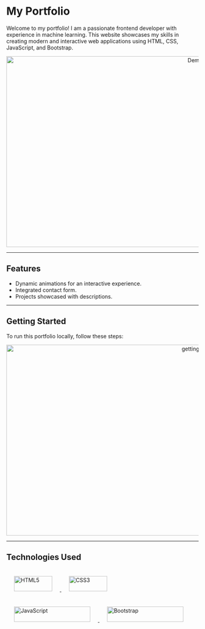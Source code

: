 # **My Portfolio**
Welcome to my portfolio! I am a passionate frontend developer with experience in machine learning. This website showcases my skills in creating modern and interactive web applications using HTML, CSS, JavaScript, and Bootstrap.
<p align="center">
  <img src="https://github.com/Nupurpusha/My-Portfolio/blob/main/demo.gif.gif" alt="Demo GIF" width="1000" height="500">
</p>

---

## Features
- Dynamic animations for an interactive experience.
- Integrated contact form.
- Projects showcased with descriptions.

---

## Getting Started

To run this portfolio locally, follow these steps:
<p align="center">
  <img src="https://github.com/Nupurpusha/My-Portfolio/blob/main/carbon(6).png" alt="getting started" width="1000" height="500">
</p>

---

## Technologies Used

<a href="https://developer.mozilla.org/en-US/docs/Web/HTML" target="_blank">
    <img src="https://img.shields.io/badge/HTML5-E34F26?style=for-the-badge&logo=html5&logoColor=white" alt="HTML5" style="margin: 20px;" width="100" height="40">
</a>
<a href="https://developer.mozilla.org/en-US/docs/Web/CSS" target="_blank">
    <img src="https://img.shields.io/badge/CSS3-1572B6?style=for-the-badge&logo=css3&logoColor=white" alt="CSS3" style="margin: 20px;" width="100" height="40">
</a>
<a href="https://developer.mozilla.org/en-US/docs/Web/JavaScript" target="_blank">
    <img src="https://img.shields.io/badge/JavaScript-ES6+-yellow?style=for-the-badge&logo=javascript&logoColor=white" alt="JavaScript" style="margin: 20px;" width="200" height="40">
</a>
<a href="https://getbootstrap.com/" target="_blank">
    <img src="https://img.shields.io/badge/Bootstrap-5.3-purple?style=for-the-badge&logo=bootstrap&logoColor=white" alt="Bootstrap" style="margin: 20px;" width="200" height="40">
</a>



